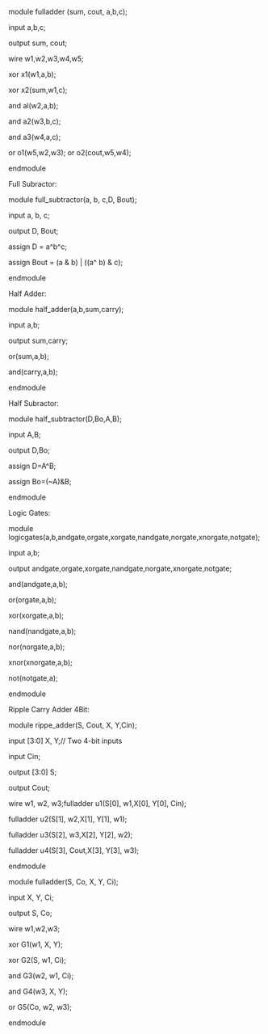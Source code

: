 module fulladder (sum, cout, a,b,c);

input a,b,c;

output sum, cout;

wire w1,w2,w3,w4,w5;

xor x1(w1,a,b);

xor x2(sum,w1,c);

and al(w2,a,b);

and a2(w3,b,c);

and a3(w4,a,c);

or o1(w5,w2,w3); or o2(cout,w5,w4);

endmodule

Full Subractor:

module full_subtractor(a, b, c,D, Bout);

input a, b, c;

output D, Bout;

assign D = a^b^c;

assign Bout = (a & b) | ((a^ b) & c);

endmodule

Half Adder:

module half_adder(a,b,sum,carry);

input a,b;

output sum,carry;

or(sum,a,b);

and(carry,a,b);

endmodule

Half Subractor:

module half_subtractor(D,Bo,A,B);

input A,B;

output D,Bo;

assign D=A^B;

assign Bo=(~A)&B;

endmodule

Logic Gates:

module logicgates(a,b,andgate,orgate,xorgate,nandgate,norgate,xnorgate,notgate);

input a,b;

output andgate,orgate,xorgate,nandgate,norgate,xnorgate,notgate;

and(andgate,a,b);

or(orgate,a,b);

xor(xorgate,a,b);

nand(nandgate,a,b);

nor(norgate,a,b);

xnor(xnorgate,a,b);

not(notgate,a);

endmodule

Ripple Carry Adder 4Bit:

module rippe_adder(S, Cout, X, Y,Cin);

input [3:0] X, Y;// Two 4-bit inputs

input Cin;

output [3:0] S;

output Cout;

wire w1, w2, w3;fulladder u1(S[0], w1,X[0], Y[0], Cin);

fulladder u2(S[1], w2,X[1], Y[1], w1);

fulladder u3(S[2], w3,X[2], Y[2], w2);

fulladder u4(S[3], Cout,X[3], Y[3], w3);

endmodule

module fulladder(S, Co, X, Y, Ci);

input X, Y, Ci;

output S, Co;

wire w1,w2,w3;

xor G1(w1, X, Y);

xor G2(S, w1, Ci);

and G3(w2, w1, Ci);

and G4(w3, X, Y);

or G5(Co, w2, w3);

endmodule

